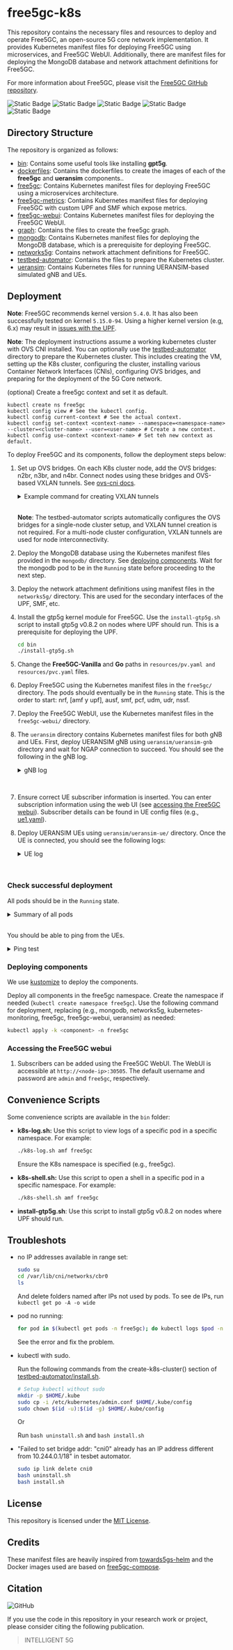 # free5gc-k8s

This repository contains the necessary files and resources to deploy and operate Free5GC, an open-source 5G core network implementation. It provides Kubernetes manifest files for deploying Free5GC using microservices, and Free5GC WebUI. Additionally, there are manifest files for deploying the MongoDB database and network attachment definitions for Free5GC.

For more information about Free5GC, please visit the [Free5GC GitHub repository](https://github.com/free5gc/free5gc).

![Static Badge](https://img.shields.io/badge/stable-v1.0.0-green)
![Static Badge](https://img.shields.io/badge/free5gc-v3.2.0-green)
![Static Badge](https://img.shields.io/badge/ueransim-v3.2.6-green)
![Static Badge](https://img.shields.io/badge/k8s-v1.28.2-green)
![Static Badge](https://img.shields.io/badge/kernel-v5.4.0-green)

## Directory Structure

The repository is organized as follows:
- [bin](bin/): Contains some useful tools like installing **gpt5g**.
- [dockerfiles](dockerfiles/): Contains the dockerfiles to create the images of each of the **free5gc** and **ueransim** components..
- [free5gc](free5gc/): Contains Kubernetes manifest files for deploying Free5GC using a microservices architecture.
- [free5gc-metrics](free5gc-metrics/): Contains Kubernetes manifest files for deploying Free5GC with custom UPF and SMF which expose metrics.
- [free5gc-webui](free5gc-webui/): Contains Kubernetes manifest files for deploying the Free5GC WebUI.
- [graph](graph/): Contains the files to create the free5gc graph.
- [mongodb](mongodb/): Contains Kubernetes manifest files for deploying the MongoDB database, which is a prerequisite for deploying Free5GC.
- [networks5g](networks5g/): Contains network attachment definitions for Free5GC.
- [testbed-automator](testbed-automator/): Contains the files to prepare the Kubernetes cluster.
- [ueransim](ueransim/): Contains Kubernetes files for running UERANSIM-based simulated gNB and UEs.

## Deployment

**Note**: Free5GC recommends kernel version `5.4.0`. It has also been successfully tested on kernel `5.15.0-94`. Using a higher kernel version (e.g, 6.x) may result in [issues with the UPF](https://forum.free5gc.org/t/upf-est-createfar-error-invalid-argument/2111). 

**Note**: The deployment instructions assume a working kubernetes cluster with OVS CNI installed. You can optionally use the [testbed-automator](testbed-automator/) directory to prepare the Kubernetes cluster. This includes creating the VM, setting up the K8s cluster, configuring the cluster, installing various Container Network Interfaces (CNIs), configuring OVS bridges, and preparing for the deployment of the 5G Core network.

(optional) Create a free5gc context and set it as default.

```
kubectl create ns free5gc
kubectl config view # See the kubectl config.
kubectl config current-context # See the actual context.
kubectl config set-context <context-name> --namespace=<namespace-name> --cluster=<cluster-name> --user=<user-name> # Create a new context.
kubectl config use-context <context-name> # Set teh new context as default. 
```

To deploy Free5GC and its components, follow the deployment steps below:

1. Set up OVS bridges. On each K8s cluster node, add the OVS bridges: n2br, n3br, and n4br. Connect nodes using these bridges and OVS-based VXLAN tunnels. See [ovs-cni docs](https://github.com/k8snetworkplumbingwg/ovs-cni/blob/main/docs/demo.md#connect-bridges-using-vxlan).

    <details>
    <summary>Example command for creating VXLAN tunnels</summary>

    ```bash
    sudo ovs-vsctl add-port n2br vxlan_nuc1_n2 -- set Interface vxlan_nuc1_n2 type=vxlan options:remote_ip=<remote_ip> options:key=1002
    ```
    </details>  

    <br>

    **Note**: The testbed-automator scripts automatically configures the OVS bridges for a single-node cluster setup, and VXLAN tunnel creation is not required. For a multi-node cluster configuration, VXLAN tunnels are used for node interconnectivity.

2. Deploy the MongoDB database using the Kubernetes manifest files provided in the `mongodb/` directory. See [deploying components](#deploying-components). Wait for the mongodb pod to be in the `Running` state before proceeding to the next step.

3. Deploy the network attachment definitions using manifest files in the `networks5g/` directory. This are used for the secondary interfaces of the UPF, SMF, etc.

4. Install the gtp5g kernel module for Free5GC. Use the `install-gtp5g.sh` script to install gtp5g v0.8.2 on nodes where UPF should run. This is a prerequisite for deploying the UPF. 

    ```bash
    cd bin
    ./install-gtp5g.sh
    ```

5. Change the **Free5GC-Vanilla** and **Go** paths in `resources/pv.yaml and resources/pvc.yaml` files.

6. Deploy Free5GC using the Kubernetes manifest files in the `free5gc/` directory. The pods should eventually be in the `Running` state. This is the order to start: nrf, [amf y upf], ausf, smf, pcf, udm, udr, nssf.

7. Deploy the Free5GC WebUI, use the Kubernetes manifest files in the `free5gc-webui/` directory.

8. The `ueransim` directory contains Kubernetes manifest files for both gNB and UEs. First, deploy UERANSIM gNB using `ueransim/ueransim-gnb` directory and wait for NGAP connection to succeed. You should see the following in the gNB log.

    <details>
    <summary>gNB log</summary>

    ![NGAP connection success](images/gnb-log.png)

    </details>

<br>

7. Ensure correct UE subscriber information is inserted. You can enter subscription information using the web UI (see [accessing the Free5GC webui](#accessing-the-Free5GC-webui)). Subscriber details can be found in UE config files (e.g., [ue1.yaml](ueransim/ueransim-ue/ue1/ue1.yaml)).

8. Deploy UERANSIM UEs using `ueransim/ueransim-ue/` directory. Once the UE is connected, you should see the following logs:


    <details>
    <summary>UE log</summary>

    ![UE connection success](images/ue-log.png)

    </details>

<br>

### Check successful deployment

All pods should be in the `Running` state.
<details>
<summary>Summary of all pods</summary>

![all-pods](images/all-pods.png)

</details>

<br>

You should be able to ping from the UEs.
<details>
<summary>Ping test</summary>

![ping-test](images/ping-test.png)

</details>

### Deploying components
We use [kustomize](https://kustomize.io/) to deploy the components.

Deploy all components in the free5gc namespace. Create the namespace if needed (`kubectl create namespace free5gc`). Use the following command for deployment, replacing <component> (e.g., mongodb, networks5g, kubernetes-monitoring, free5gc, free5gc-webui, ueransim) as needed:

```bash
kubectl apply -k <component> -n free5gc
```

### Accessing the Free5GC webui
1. Subscribers can be added using the Free5GC WebUI. The WebUI is accessible at `http://<node-ip>:30505`. The default username and password are `admin` and `free5gc`, respectively.

## Convenience Scripts
Some convenience scripts are available in the `bin` folder:
- **k8s-log.sh:** Use this script to view logs of a specific pod in a specific namespace. For example:
  ```bash
  ./k8s-log.sh amf free5gc
  ```
  Ensure the K8s namespace is specified (e.g., free5gc).

- **k8s-shell.sh:** Use this script to open a shell in a specific pod in a specific namespace. For example:
  ```bash
  ./k8s-shell.sh amf free5gc
  ```

- **install-gtp5g.sh**: Use this script to install gtp5g v0.8.2 on nodes where UPF should run.

## Troubleshots

- no IP addresses available in range set:

  ```sh
  sudo su
  cd /var/lib/cni/networks/cbr0
  ls
  ```

  And delete folders named after IPs not used by pods. To see de IPs, run `kubectl get po -A -o wide`

- pod no running:

  ```sh
  for pod in $(kubectl get pods -n free5gc); do kubectl logs $pod -n free5gc -f; done
  ```

  See the error and fix the problem.

- kubectl with sudo.

  Run the following commands from the create-k8s-cluster() section of [testbed-automator/install.sh](testbed-automator/install.sh).

  ```sh
  # Setup kubectl without sudo
  mkdir -p $HOME/.kube
  sudo cp -i /etc/kubernetes/admin.conf $HOME/.kube/config
  sudo chown $(id -u):$(id -g) $HOME/.kube/config
  ```

  Or 
  
  Run `bash uninstall.sh` and `bash install.sh`

- "Failed to set bridge addr: "cni0" already has an IP address different from 10.244.0.1/18" in tesbet automator.

  ```bash
  sudo ip link delete cni0
  bash uninstall.sh
  bash install.sh
  ```

## License

This repository is licensed under the [MIT License](LICENSE).

## Credits
These manifest files are heavily inspired from [towards5gs-helm](https://github.com/Orange-OpenSource/towards5gs-helm) and the Docker images used are based on [free5gc-compose](https://github.com/free5gc/free5gc-compose).

## Citation
![GitHub](https://img.shields.io/badge/IEEE%20NOMS-2022-green)

If you use the code in this repository in your research work or project, please consider citing the following publication.

> INTELLIGENT 5G

<!-- > N. Saha, A. James, N. Shahriar, R. Boutaba and A. Saleh. (2022). Demonstrating Network Slice KPI Monitoring in a 5G Testbed. In Proceedings of the IEEE/IFIP Network Operations and Management Symposium (NOMS). Budapest, Hungary, 25 - 29 April, 2022. -->

